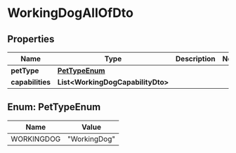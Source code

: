 

# WorkingDogAllOfDto


## Properties

| Name | Type | Description | Notes |
|------------ | ------------- | ------------- | -------------|
|**petType** | [**PetTypeEnum**](#PetTypeEnum) |  |  |
|**capabilities** | **List&lt;WorkingDogCapabilityDto&gt;** |  |  |



## Enum: PetTypeEnum

| Name | Value |
|---- | -----|
| WORKINGDOG | &quot;WorkingDog&quot; |



